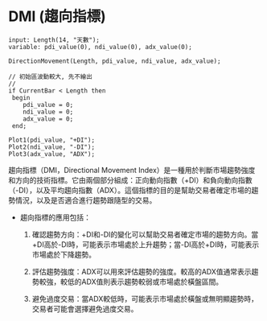 # DMI (趨向指標)

```xs
input: Length(14, "天數");
variable: pdi_value(0), ndi_value(0), adx_value(0);

DirectionMovement(Length, pdi_value, ndi_value, adx_value);

// 初始區波動較大, 先不繪出
//
if CurrentBar < Length then
 begin
	pdi_value = 0;
	ndi_value = 0;
	adx_value = 0;
 end;
 
Plot1(pdi_value, "+DI");
Plot2(ndi_value, "-DI");
Plot3(adx_value, "ADX");
```

趨向指標（DMI，Directional Movement Index）是一種用於判斷市場趨勢強度和方向的技術指標。它由兩個部分組成：正向動向指數（+DI）和負向動向指數（-DI），以及平均趨向指數（ADX）。這個指標的目的是幫助交易者確定市場的趨勢情況，以及是否適合進行趨勢跟隨型的交易。

- 趨向指標的應用包括：
  1. 確認趨勢方向：+DI和-DI的變化可以幫助交易者確定市場的趨勢方向。當+DI高於-DI時，可能表示市場處於上升趨勢；當-DI高於+DI時，可能表示市場處於下降趨勢。

  2. 評估趨勢強度：ADX可以用來評估趨勢的強度。較高的ADX值通常表示趨勢較強，較低的ADX值則表示趨勢較弱或市場處於橫盤區間。

  3. 避免過度交易：當ADX較低時，可能表示市場處於橫盤或無明顯趨勢時，交易者可能會選擇避免過度交易。